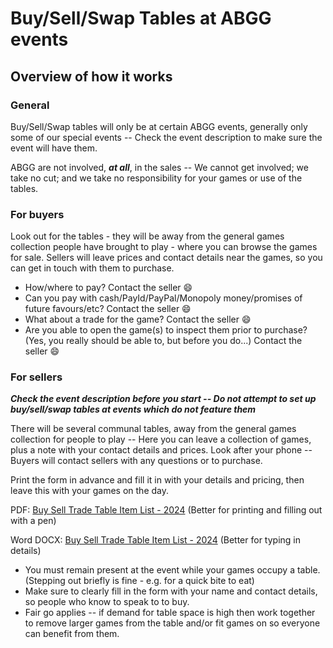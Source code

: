 # Buy/Sell/Swap Tables at ABGG events

## Overview of how it works
### General

Buy/Sell/Swap tables will only be at certain ABGG events, generally only some of our special events -- Check the event description to make sure the event will have them.

ABGG are not involved, **_at all_**, in the sales -- We cannot get involved; we take no cut; and we take no responsibility for your games or use of the tables.

### For buyers

Look out for the tables - they will be away from the general games collection people have brought to play - where you can browse the games for sale. 
Sellers will leave prices and contact details near the games, so you can get in touch with them to purchase.

* How/where to pay? Contact the seller 😄 
* Can you pay with cash/PayId/PayPal/Monopoly money/promises of future favours/etc? Contact the seller 😄
* What about a trade for the game?  Contact the seller 😄
* Are you able to open the game(s) to inspect them prior to purchase? (Yes, you really should be able to, but before you do...) Contact the seller 😄

### For sellers

_**Check the event description before you start -- Do not attempt to set up buy/sell/swap tables at events which do not feature them**_

There will be several communal tables, away from the general games collection for people to play -- Here you can leave a collection of games, plus a note with your contact details and prices.
Look after your phone -- Buyers will contact sellers with any questions or to purchase.

Print the form in advance and fill it in with your details and pricing, then leave this with your games on the day.

PDF: [Buy Sell Trade Table Item List - 2024](https://abgg.au/files/Buy%20Sell%20Trade%20Table%20Item%20List%20-%202024.pdf) (Better for printing and filling out with a pen)

Word DOCX: [Buy Sell Trade Table Item List - 2024](https://abgg.au/files/Buy%20Sell%20Trade%20Table%20Item%20List%20-%202024.docx) (Better for typing in details)

* You must remain present at the event while your games occupy a table. (Stepping out briefly is fine - e.g. for a quick bite to eat)
* Make sure to clearly fill in the form with your name and contact details, so people who know to speak to to buy.
* Fair go applies -- if demand for table space is high then work together to remove larger games from the table and/or fit games on so everyone can benefit from them.
